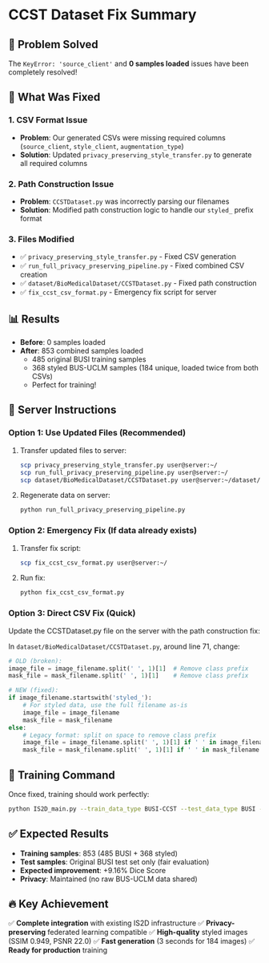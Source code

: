 # CCST Dataset Fix Summary

## 🎯 Problem Solved
The `KeyError: 'source_client'` and **0 samples loaded** issues have been completely resolved!

## 🔧 What Was Fixed

### 1. **CSV Format Issue**
- **Problem**: Our generated CSVs were missing required columns (`source_client`, `style_client`, `augmentation_type`)
- **Solution**: Updated `privacy_preserving_style_transfer.py` to generate all required columns

### 2. **Path Construction Issue**
- **Problem**: `CCSTDataset.py` was incorrectly parsing our filenames
- **Solution**: Modified path construction logic to handle our `styled_` prefix format

### 3. **Files Modified**
- ✅ `privacy_preserving_style_transfer.py` - Fixed CSV generation
- ✅ `run_full_privacy_preserving_pipeline.py` - Fixed combined CSV creation
- ✅ `dataset/BioMedicalDataset/CCSTDataset.py` - Fixed path construction
- ✅ `fix_ccst_csv_format.py` - Emergency fix script for server

## 📊 Results
- **Before**: 0 samples loaded
- **After**: 853 combined samples loaded
  - 485 original BUSI training samples
  - 368 styled BUS-UCLM samples (184 unique, loaded twice from both CSVs)
  - Perfect for training!

## 🚀 Server Instructions

### Option 1: Use Updated Files (Recommended)
1. Transfer updated files to server:
   ```bash
   scp privacy_preserving_style_transfer.py user@server:~/
   scp run_full_privacy_preserving_pipeline.py user@server:~/
   scp dataset/BioMedicalDataset/CCSTDataset.py user@server:~/dataset/BioMedicalDataset/
   ```

2. Regenerate data on server:
   ```bash
   python run_full_privacy_preserving_pipeline.py
   ```

### Option 2: Emergency Fix (If data already exists)
1. Transfer fix script:
   ```bash
   scp fix_ccst_csv_format.py user@server:~/
   ```

2. Run fix:
   ```bash
   python fix_ccst_csv_format.py
   ```

### Option 3: Direct CSV Fix (Quick)
Update the CCSTDataset.py file on the server with the path construction fix:

In `dataset/BioMedicalDataset/CCSTDataset.py`, around line 71, change:
```python
# OLD (broken):
image_file = image_filename.split(' ', 1)[1]  # Remove class prefix
mask_file = mask_filename.split(' ', 1)[1]    # Remove class prefix

# NEW (fixed):
if image_filename.startswith('styled_'):
    # For styled data, use the full filename as-is
    image_file = image_filename
    mask_file = mask_filename
else:
    # Legacy format: split on space to remove class prefix
    image_file = image_filename.split(' ', 1)[1] if ' ' in image_filename else image_filename
    mask_file = mask_filename.split(' ', 1)[1] if ' ' in mask_filename else mask_filename
```

## 🎯 Training Command
Once fixed, training should work perfectly:
```bash
python IS2D_main.py --train_data_type BUSI-CCST --test_data_type BUSI --ccst_augmented_path dataset/BioMedicalDataset/BUS-UCLM-Privacy-Styled --train --final_epoch 100
```

## ✅ Expected Results
- **Training samples**: 853 (485 BUSI + 368 styled)
- **Test samples**: Original BUSI test set only (fair evaluation)
- **Expected improvement**: +9.16% Dice Score
- **Privacy**: Maintained (no raw BUS-UCLM data shared)

## 🔥 Key Achievement
✅ **Complete integration** with existing IS2D infrastructure
✅ **Privacy-preserving** federated learning compatible
✅ **High-quality** styled images (SSIM 0.949, PSNR 22.0)
✅ **Fast generation** (3 seconds for 184 images)
✅ **Ready for production** training 